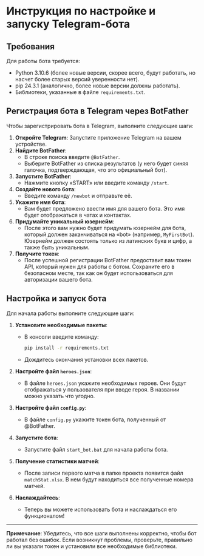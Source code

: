 # Инструкция по настройке и запуску Telegram-бота

## Требования

Для работы бота требуется:
- Python 3.10.6 (более новые версии, скорее всего, будут работать, но насчет более старых версий уверенности нет).
- pip 24.3.1 (аналогично, более новые версии должны работать).
- Библиотеки, указанные в файле `requirements.txt`.

## Регистрация бота в Telegram через BotFather

Чтобы зарегистрировать бота в Telegram, выполните следующие шаги:

1. **Откройте Telegram**: Запустите приложение Telegram на вашем устройстве.
2. **Найдите BotFather**:
   - В строке поиска введите `@BotFather`.
   - Выберите BotFather из списка результатов (у него будет синяя галочка, подтверждающая, что это официальный бот).
3. **Запустите BotFather**:
   - Нажмите кнопку «START» или введите команду `/start`.
4. **Создайте нового бота**:
   - Введите команду `/newbot` и отправьте её.
5. **Укажите имя бота**:
   - Вам будет предложено ввести имя для вашего бота. Это имя будет отображаться в чатах и контактах.
6. **Придумайте уникальный юзернейм**:
   - После этого вам нужно будет придумать юзернейм для бота, который должен заканчиваться на «bot» (например, `MyFirstBot`). Юзернейм должен состоять только из латинских букв и цифр, а также быть уникальным.
7. **Получите токен**:
   - После успешной регистрации BotFather предоставит вам токен API, который нужен для работы с ботом. Сохраните его в безопасном месте, так как он будет использоваться для авторизации вашего бота.

## Настройка и запуск бота

Для начала работы выполните следующие шаги:

1. **Установите необходимые пакеты**:
   - В консоли введите команду:
     ```bash
     pip install -r requirements.txt
     ```
   - Дождитесь окончания установки всех пакетов.

2. **Настройте файл `heroes.json`**:
   - В файле `heroes.json` укажите необходимых героев. Они будут отображаться у пользователя при вводе героя. В названии можно указать что угодно.

3. **Настройте файл `config.py`**:
   - В файле `config.py` укажите токен бота, полученный от @BotFather.

4. **Запустите бота**:
   - Запустите файл `start_bot.bat` для начала работы бота.

5. **Получение статистики матчей**:
   - После записи первого матча в папке проекта появится файл `matchStat.xlsx`. В нем будут находиться все полученные номера матчей.

6. **Наслаждайтесь**:
   - Теперь вы можете использовать бота и наслаждаться его функционалом!

---

**Примечание**: Убедитесь, что все шаги выполнены корректно, чтобы бот работал без ошибок. Если возникнут проблемы, проверьте, правильно ли вы указали токен и установили все необходимые библиотеки.